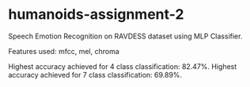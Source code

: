 # humanoids-assignment-2

Speech Emotion Recognition on RAVDESS dataset using MLP Classifier. 

Features used: mfcc, mel, chroma

Highest accuracy achieved for 4 class classification: 82.47%. 
Highest accuracy achieved for 7 class classification: 69.89%.
